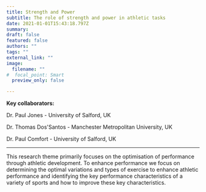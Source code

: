```yaml
---
title: Strength and Power
subtitle: The role of strength and power in athletic tasks
date: 2021-01-01T15:43:18.797Z
summary:
draft: false
featured: false
authors: ""
tags: ""
external_link: ""
image:
  filename: ""
#  focal_point: Smart
  preview_only: false

---
```

**Key collaborators:**

Dr. Paul Jones - University of Salford, UK

Dr. Thomas Dos'Santos - Manchester Metropolitan University, UK

Dr. Paul Comfort - University of Salford, UK
___

This research theme primarily focuses on the optimisation of performance through athletic development. To enhance performance we focus on determining the optimal variations and types of exercise to enhance athletic performance and identifying the key performance characteristics of a variety of sports and how to improve these key characteristics.